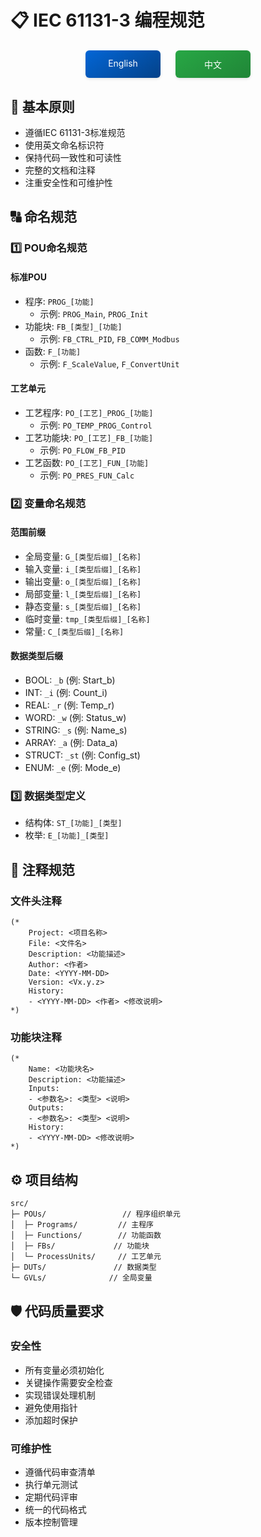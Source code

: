 # 📋 IEC 61131-3 编程规范

<div align="center">
<div style="margin: 20px 0; display: flex; justify-content: center; gap: 24px;">
<a href="./STANDARDS_EN.md" style="display: inline-block; width: 120px; padding: 12px 0; text-align: center; background: linear-gradient(145deg, #0366d6, #044289); color: white; text-decoration: none; border-radius: 6px; box-shadow: 0 2px 4px rgba(0,0,0,0.1); transition: all 0.3s ease;">
English
</a>
<a href="./STANDARDS_CN.md" style="display: inline-block; width: 120px; padding: 12px 0; text-align: center; background: linear-gradient(145deg, #28a745, #208637); color: white; text-decoration: none; border-radius: 6px; box-shadow: 0 2px 4px rgba(0,0,0,0.1); transition: all 0.3s ease;">
中文
</a>
</div>
</div>

## 📑 基本原则
- 遵循IEC 61131-3标准规范
- 使用英文命名标识符
- 保持代码一致性和可读性
- 完整的文档和注释
- 注重安全性和可维护性

## 🔠 命名规范

### 1️⃣ POU命名规范
#### 标准POU
- 程序: `PROG_[功能]`
  - 示例: `PROG_Main`, `PROG_Init`
- 功能块: `FB_[类型]_[功能]`
  - 示例: `FB_CTRL_PID`, `FB_COMM_Modbus`
- 函数: `F_[功能]`
  - 示例: `F_ScaleValue`, `F_ConvertUnit`

#### 工艺单元
- 工艺程序: `PO_[工艺]_PROG_[功能]`
  - 示例: `PO_TEMP_PROG_Control`
- 工艺功能块: `PO_[工艺]_FB_[功能]`
  - 示例: `PO_FLOW_FB_PID`
- 工艺函数: `PO_[工艺]_FUN_[功能]`
  - 示例: `PO_PRES_FUN_Calc`

### 2️⃣ 变量命名规范
#### 范围前缀
- 全局变量: `G_[类型后缀]_[名称]`
- 输入变量: `i_[类型后缀]_[名称]`
- 输出变量: `o_[类型后缀]_[名称]`
- 局部变量: `l_[类型后缀]_[名称]`
- 静态变量: `s_[类型后缀]_[名称]`
- 临时变量: `tmp_[类型后缀]_[名称]`
- 常量: `C_[类型后缀]_[名称]`

#### 数据类型后缀
- BOOL: `_b` (例: Start_b)
- INT: `_i` (例: Count_i)
- REAL: `_r` (例: Temp_r)
- WORD: `_w` (例: Status_w)
- STRING: `_s` (例: Name_s)
- ARRAY: `_a` (例: Data_a)
- STRUCT: `_st` (例: Config_st)
- ENUM: `_e` (例: Mode_e)

### 3️⃣ 数据类型定义
- 结构体: `ST_[功能]_[类型]`
- 枚举: `E_[功能]_[类型]`

## 📝 注释规范

### 文件头注释
```st
(*
    Project: <项目名称>
    File: <文件名>
    Description: <功能描述>
    Author: <作者>
    Date: <YYYY-MM-DD>
    Version: <Vx.y.z>
    History:
    - <YYYY-MM-DD> <作者> <修改说明>
*)
```

### 功能块注释
```st
(*
    Name: <功能块名>
    Description: <功能描述>
    Inputs:
    - <参数名>: <类型> <说明>
    Outputs:
    - <参数名>: <类型> <说明>
    History:
    - <YYYY-MM-DD> <修改说明>
*)
```

## ⚙️ 项目结构
```
src/
├─ POUs/                 // 程序组织单元
│  ├─ Programs/         // 主程序
│  ├─ Functions/        // 功能函数
│  ├─ FBs/             // 功能块
│  └─ ProcessUnits/     // 工艺单元
├─ DUTs/               // 数据类型
└─ GVLs/              // 全局变量
```

## 🛡️ 代码质量要求

### 安全性
- 所有变量必须初始化
- 关键操作需要安全检查
- 实现错误处理机制
- 避免使用指针
- 添加超时保护

### 可维护性
- 遵循代码审查清单
- 执行单元测试
- 定期代码评审
- 统一的代码格式
- 版本控制管理

